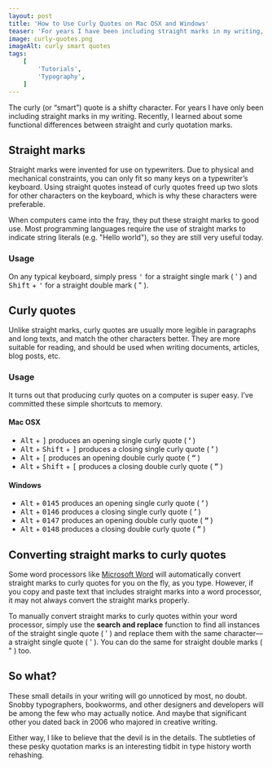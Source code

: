 ```yaml
---
layout: post
title: 'How to Use Curly Quotes on Mac OSX and Windows'
teaser: 'For years I have been including straight marks in my writing, blissfully unaware of their elusive curly counterparts.'
image: curly-quotes.png
imageAlt: curly smart quotes
tags:
    [
        'Tutorials',
        'Typography',
    ]
---
```


The curly (or “smart”) quote is a shifty character. For years I have only been including straight marks in my writing. Recently, I learned about some functional differences between straight and curly quotation marks.

## Straight marks

Straight marks were invented for use on typewriters. Due to physical and mechanical constraints, you can only fit so many keys on a typewriter’s keyboard. Using straight quotes instead of curly quotes freed up two slots for other characters on the keyboard, which is why these characters were preferable.

When computers came into the fray, they put these straight marks to good use. Most programming languages require the use of straight marks to indicate string literals (e.g. "Hello world"), so they are still very useful today.

### Usage

On any typical keyboard, simply press <kbd>'</kbd> for a straight single mark ( ' ) and <kbd>Shift</kbd> + <kbd>'</kbd> for a straight double mark ( " ).

## Curly quotes

Unlike straight marks, curly quotes are usually more legible in paragraphs and long texts, and match the other characters better. They are more suitable for reading, and should be used when writing documents, articles, blog posts, etc.

### Usage

It turns out that producing curly quotes on a computer is super easy. I’ve committed these simple shortcuts to memory.

#### Mac OSX

-   <kbd>Alt</kbd> + <kbd>]</kbd> produces an opening single curly quote ( **‘** )
-   <kbd>Alt</kbd> + <kbd>Shift</kbd> + <kbd>]</kbd> produces a closing single curly quote ( **’** )
-   <kbd>Alt</kbd> + <kbd>[</kbd> produces an opening double curly quote ( **“** )
-   <kbd>Alt</kbd> + <kbd>Shift</kbd> + <kbd>[</kbd> produces a closing double curly quote ( **”** )

#### Windows

-   <kbd>Alt</kbd> + <kbd>0145</kbd> produces an opening single curly quote ( **‘** )
-   <kbd>Alt</kbd> + <kbd>0146</kbd> produces a closing single curly quote ( **’** )
-   <kbd>Alt</kbd> + <kbd>0147</kbd> produces an opening double curly quote ( **“** )
-   <kbd>Alt</kbd> + <kbd>0148</kbd> produces a closing double curly quote ( **”** )

## Converting straight marks to curly quotes

Some word processors like [Microsoft Word](https://en.wikipedia.org/wiki/Microsoft_Word) will automatically convert straight marks to curly quotes for you on the fly, as you type. However, if you copy and paste text that includes straight marks into a word processor, it may not always convert the straight marks properly.

To manually convert straight marks to curly quotes within your word processor, simply use the **search and replace** function to find all instances of the straight single quote ( ' ) and replace them with the same character&mdash;a straight single quote ( ' ). You can do the same for straight double marks ( " ) too.

## So what?

These small details in your writing will go unnoticed by most, no doubt. Snobby typographers, bookworms, and other designers and developers will be among the few who may actually notice. And maybe that significant other you dated back in 2006 who majored in creative writing.

Either way, I like to believe that the devil is in the details. The subtleties of these pesky quotation marks is an interesting tidbit in type history worth rehashing.
